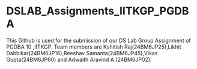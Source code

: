 # DSLAB_Assignments_IITKGP_PGDBA
This Github is used for the submission of our DS Lab Group Assignment of PGDBA 10 ,IITKGP. Team members are Kshitish Raj(24BM6JP25),Likhit Dabbikar(24BM6JP16),Reeshav Samanta(24BM6JP45),Vikas Gupta(24BM6JP60) and Adwaith Aravind A (24BM6JP02).
